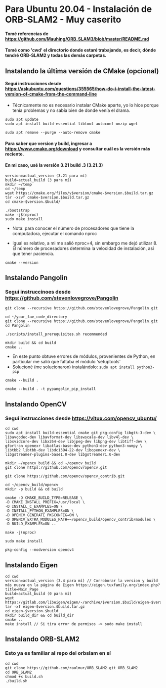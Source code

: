 # Para Ubuntu 20.04 - Instalación de ORB-SLAM2 - Muy caserito
#### Tomé referencias de https://github.com/Mauhing/ORB_SLAM3/blob/master/README.md
#### Tomé como 'cwd' el directorio donde estaré trabajando, es decir, dónde tendré ORB-SLAM2 y todas las demás carpetas.

## Instalando la última versión de CMake (opcional)
#### Seguí instrucciones desde https://askubuntu.com/questions/355565/how-do-i-install-the-latest-version-of-cmake-from-the-command-line
* Técnicamente no es necesario instalar CMake aparte, yo lo hice porque tenía problemas y no sabía bien de donde venía el drama.

```
sudo apt update
sudo apt install build-essential libtool autoconf unzip wget

sudo apt remove --purge --auto-remove cmake
```

#### Para saber que version y build, ingresar a https://www.cmake.org/download y consultar cuál es la versión más reciente.
#### En mi caso, usé la versión 3.21 build .3 (3.21.3)

```
version=actual_version (3.21 para mí)
build=actual_build (3 para mí)
mkdir ~/temp
cd ~/temp
wget https://cmake.org/files/v$version/cmake-$version.$build.tar.gz
tar -xzvf cmake-$version.$build.tar.gz
cd cmake-$version.$build/

./bootstrap
make -j$(nproc)
sudo make install
```

* Nota: para conocer el número de procesadores que tiene la computadora, ejecutar el comando nproc

* Igual es relativo, a mi me salió nproc=4, sin embargo me dejó utilizar 8. El número de procesadores determina la velocidad de instalación, así que tener paciencia.

```
cmake --version
```

## Instalando Pangolin
### Seguí instruccinoes desde https://github.com/stevenlovegrove/Pangolin

```
git clone --recursive https://github.com/stevenlovegrove/Pangolin.git

cd ~/your_fav_code_directory
git clone --recursive https://github.com/stevenlovegrove/Pangolin.git
cd Pangolin 

./scripts/install_prerequisites.sh recommended

mkdir build && cd build
cmake ..
```

* En este punto obtuve errores de módulos, provenientes de Python, en particular me salió que faltaba el módulo 'setuptools'
* Solucioné (me solucionaron) instalándolo: ``` sudo apt install python3-pip ```

```
cmake --build .

cmake --build . -t pypangolin_pip_install
```

## Instalando OpenCV
### Seguí instrucciones desde https://vitux.com/opencv_ubuntu/

```
cd cwd
sudo apt install build-essential cmake git pkg-config libgtk-3-dev \
libavcodec-dev libavformat-dev libswscale-dev libv4l-dev \
libxvidcore-dev libx264-dev libjpeg-dev libpng-dev libtiff-dev \
gfortran openexr libatlas-base-dev python3-dev python3-numpy \
libtbb2 libtbb-dev libdc1394-22-dev libopenexr-dev \
libgstreamer-plugins-base1.0-dev libgstreamer1.0-dev

mkdir ~/opencv_build && cd ~/opencv_build
git clone https://github.com/opencv/opencv.git

git clone https://github.com/opencv/opencv_contrib.git

cd ~/opencv_build/opencv
mkdir -p build && cd build

cmake -D CMAKE_BUILD_TYPE=RELEASE \
-D CMAKE_INSTALL_PREFIX=/usr/local \
-D INSTALL_C_EXAMPLES=ON \
-D INSTALL_PYTHON_EXAMPLES=ON \
-D OPENCV_GENERATE_PKGCONFIG=ON \
-D OPENCV_EXTRA_MODULES_PATH=~/opencv_build/opencv_contrib/modules \
-D BUILD_EXAMPLES=ON ..

make -j(nproc) 

sudo make install

pkg-config --modversion opencv4
```

## Instalando Eigen

```
cd cwd
version=actual_version (3.4 para mí) // Corroborar la version y build más nueva en la página de Eigen https://eigen.tuxfamily.org/index.php?title=Main_Page
build=actual_build (0 para mí)
wget https://gitlab.com/libeigen/eigen/-/archive/$version.$build/eigen-$version.$build.tar.gz
tar -xf eigen-$version.$build.tar.gz
cd eigen-$version.$build
mkdir build_dir && cd build_dir
cmake ..
make install // Si tira error de permisos -> sudo make install
```

## Instalando ORB-SLAM2
### Esto ya es familiar al repo del orbslam en sí

```
cd cwd
git clone https://github.com/raulmur/ORB_SLAM2.git ORB_SLAM2
cd ORB_SLAM2
chmod +x build.sh
./build.sh
```
